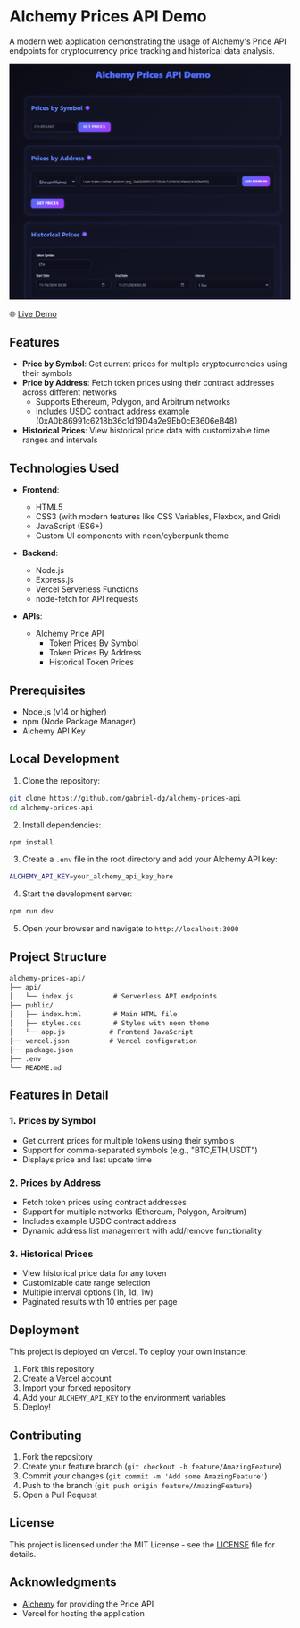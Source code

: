 # Alchemy Prices API Demo

A modern web application demonstrating the usage of Alchemy's Price API endpoints for cryptocurrency price tracking and historical data analysis.

![Alchemy Prices API Demo Screenshot](screenshot.png)

🌐 [Live Demo](https://alchemy-prices-api.vercel.app)

## Features

- **Price by Symbol**: Get current prices for multiple cryptocurrencies using their symbols
- **Price by Address**: Fetch token prices using their contract addresses across different networks
  - Supports Ethereum, Polygon, and Arbitrum networks
  - Includes USDC contract address example (0xA0b86991c6218b36c1d19D4a2e9Eb0cE3606eB48)
- **Historical Prices**: View historical price data with customizable time ranges and intervals

## Technologies Used

- **Frontend**:
  - HTML5
  - CSS3 (with modern features like CSS Variables, Flexbox, and Grid)
  - JavaScript (ES6+)
  - Custom UI components with neon/cyberpunk theme

- **Backend**:
  - Node.js
  - Express.js
  - Vercel Serverless Functions
  - node-fetch for API requests

- **APIs**:
  - Alchemy Price API
    - Token Prices By Symbol
    - Token Prices By Address
    - Historical Token Prices

## Prerequisites

- Node.js (v14 or higher)
- npm (Node Package Manager)
- Alchemy API Key

## Local Development

1. Clone the repository: 
```bash
git clone https://github.com/gabriel-dg/alchemy-prices-api
cd alchemy-prices-api
```

2. Install dependencies:
```bash
npm install
```

3. Create a `.env` file in the root directory and add your Alchemy API key:
```bash
ALCHEMY_API_KEY=your_alchemy_api_key_here
```

4. Start the development server:
```bash
npm run dev
```

5. Open your browser and navigate to `http://localhost:3000`

## Project Structure

```
alchemy-prices-api/
├── api/
│   └── index.js          # Serverless API endpoints
├── public/
│   ├── index.html        # Main HTML file
│   ├── styles.css        # Styles with neon theme
│   └── app.js           # Frontend JavaScript
├── vercel.json          # Vercel configuration
├── package.json
├── .env
└── README.md
```

## Features in Detail

### 1. Prices by Symbol
- Get current prices for multiple tokens using their symbols
- Support for comma-separated symbols (e.g., "BTC,ETH,USDT")
- Displays price and last update time

### 2. Prices by Address
- Fetch token prices using contract addresses
- Support for multiple networks (Ethereum, Polygon, Arbitrum)
- Includes example USDC contract address
- Dynamic address list management with add/remove functionality

### 3. Historical Prices
- View historical price data for any token
- Customizable date range selection
- Multiple interval options (1h, 1d, 1w)
- Paginated results with 10 entries per page

## Deployment

This project is deployed on Vercel. To deploy your own instance:

1. Fork this repository
2. Create a Vercel account
3. Import your forked repository
4. Add your `ALCHEMY_API_KEY` to the environment variables
5. Deploy!

## Contributing

1. Fork the repository
2. Create your feature branch (`git checkout -b feature/AmazingFeature`)
3. Commit your changes (`git commit -m 'Add some AmazingFeature'`)
4. Push to the branch (`git push origin feature/AmazingFeature`)
5. Open a Pull Request

## License

This project is licensed under the MIT License - see the [LICENSE](LICENSE) file for details.

## Acknowledgments

- [Alchemy](https://www.alchemy.com/) for providing the Price API
- Vercel for hosting the application


